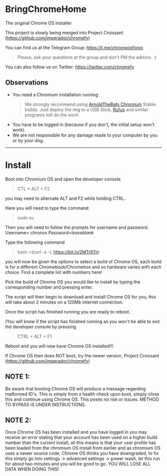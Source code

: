 # BringChromeHome
The original Chrome OS installer

This project is slowly being merged into Project Croissant (https://github.com/imperador/chromefy)

You can find us at the Telegram Group:
https://t.me/chromeosforpc
   > Please, ask your questions at the group and don't PM the admins. :)
   
You can also follow us on Twitter: https://twitter.com/chromefy

## Observations

  - You need a Chromium installation running
    > We strongly recommend using [ArnoldTheBats Chromium](https://chromium.arnoldthebat.co.uk/index.php?dir=special&order=modified&sort=desc) Stable builds.
    > Just deploy the img to a USB Stick, [Rufus](https://rufus.ie/en_IE.html) and similar programs will do the work.
  - You have to be logged in (because if you don't, the initial setup won't work).
  - We are not responsible for any damage made to your computer by you or by your dog.
---

# Install

Boot into Chromium OS and open the developer console

> CTL + ALT + F2


you may need to alternate ALT and F2 while holding CTRL.

Here you will need to type the command:

> sudo su

Then you will need to follow the prompts for username and password. Username= chronos Password=*leaveblank*

Type the following command

> bash <(curl -s -L https://bit.ly/2MTr9Tn)

you will now be given the options to select a build of Chrome OS, each build is for a different Chromebook/Chromebox and so hardware varies with each choice. Find a complete list with numbers here!

Pick the build of Chrome OS you would like to install by typing the corresponding number and pressing enter. 

The script will then begin to download and install Chrome OS for you, this will take about 2 minutes on a 120Mb internet connection.

Once the script has finished running you are ready to reboot.

(You will know if the script has finished running as you won't be able to exit the developer console by pressing

> CTRL + ALT + F1

Reboot and you will now have Chrome OS installed!!!


If Chrome OS then does NOT boot, try the newer version, Project Croissant (https://github.com/imperador/chromefy)


## NOTE 1:

 Be aware that booting Chrome OS will produce a message regarding malformed ID's. This is simply from a health check upon boot, simply close this and continue using Chrome OS. This poses no risk or issues. METHOD TO BYPASS IS UNDER INSTRUCTIONS.


## NOTE 2:

Once Chrome OS has been installed and you have logged in you may receive an error stating that your account has been used on a higher build number than the current install, all this means is that your user profile has been loaded from the chromium OS install from earlier and as chromium OS uses a newer source code, Chrome OS thinks you have downgraded, to fix this simply go into settings -> advanced settings -> power wash, let this run for about two minutes and you will be good to go. YOU WILL LOSE ALL DATA WHEN DOING THIS!
